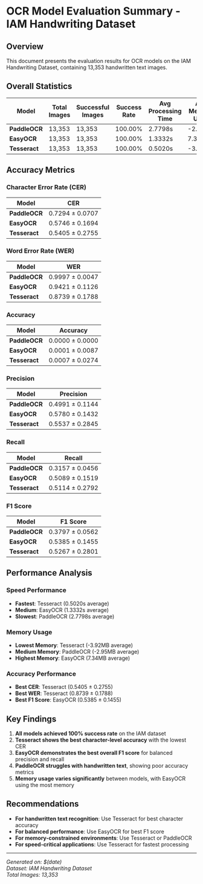 # OCR Model Evaluation Summary - IAM Handwriting Dataset

## Overview

This document presents the evaluation results for OCR models on the IAM Handwriting Dataset, containing 13,353 handwritten text images.

## Overall Statistics

| Model | Total Images | Successful Images | Success Rate | Avg Processing Time | Avg Memory Used |
|-------|-------------|------------------|--------------|-------------------|-----------------|
| **PaddleOCR** | 13,353 | 13,353 | 100.00% | 2.7798s | -2.95MB |
| **EasyOCR** | 13,353 | 13,353 | 100.00% | 1.3332s | 7.34MB |
| **Tesseract** | 13,353 | 13,353 | 100.00% | 0.5020s | -3.92MB |

## Accuracy Metrics

### Character Error Rate (CER)
| Model | CER |
|-------|-----|
| **PaddleOCR** | 0.7294 ± 0.0707 |
| **EasyOCR** | 0.5746 ± 0.1694 |
| **Tesseract** | 0.5405 ± 0.2755 |

### Word Error Rate (WER)
| Model | WER |
|-------|-----|
| **PaddleOCR** | 0.9997 ± 0.0047 |
| **EasyOCR** | 0.9421 ± 0.1126 |
| **Tesseract** | 0.8739 ± 0.1788 |

### Accuracy
| Model | Accuracy |
|-------|----------|
| **PaddleOCR** | 0.0000 ± 0.0000 |
| **EasyOCR** | 0.0001 ± 0.0087 |
| **Tesseract** | 0.0007 ± 0.0274 |

### Precision
| Model | Precision |
|-------|-----------|
| **PaddleOCR** | 0.4991 ± 0.1144 |
| **EasyOCR** | 0.5780 ± 0.1432 |
| **Tesseract** | 0.5537 ± 0.2845 |

### Recall
| Model | Recall |
|-------|--------|
| **PaddleOCR** | 0.3157 ± 0.0456 |
| **EasyOCR** | 0.5089 ± 0.1519 |
| **Tesseract** | 0.5114 ± 0.2792 |

### F1 Score
| Model | F1 Score |
|-------|----------|
| **PaddleOCR** | 0.3797 ± 0.0562 |
| **EasyOCR** | 0.5385 ± 0.1455 |
| **Tesseract** | 0.5267 ± 0.2801 |

## Performance Analysis

### Speed Performance
- **Fastest**: Tesseract (0.5020s average)
- **Medium**: EasyOCR (1.3332s average)
- **Slowest**: PaddleOCR (2.7798s average)

### Memory Usage
- **Lowest Memory**: Tesseract (-3.92MB average)
- **Medium Memory**: PaddleOCR (-2.95MB average)
- **Highest Memory**: EasyOCR (7.34MB average)

### Accuracy Performance
- **Best CER**: Tesseract (0.5405 ± 0.2755)
- **Best WER**: Tesseract (0.8739 ± 0.1788)
- **Best F1 Score**: EasyOCR (0.5385 ± 0.1455)

## Key Findings

1. **All models achieved 100% success rate** on the IAM dataset
2. **Tesseract shows the best character-level accuracy** with the lowest CER
3. **EasyOCR demonstrates the best overall F1 score** for balanced precision and recall
4. **PaddleOCR struggles with handwritten text**, showing poor accuracy metrics
5. **Memory usage varies significantly** between models, with EasyOCR using the most memory

## Recommendations

- **For handwritten text recognition**: Use Tesseract for best character accuracy
- **For balanced performance**: Use EasyOCR for best F1 score
- **For memory-constrained environments**: Use Tesseract or PaddleOCR
- **For speed-critical applications**: Use Tesseract for fastest processing

---

*Generated on: $(date)*  
*Dataset: IAM Handwriting Dataset*  
*Total Images: 13,353* 